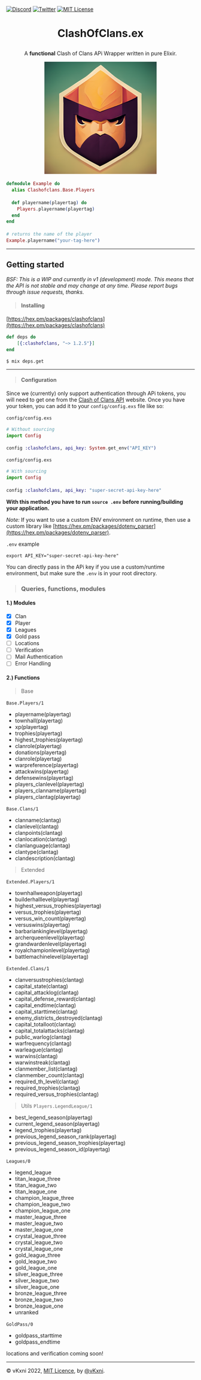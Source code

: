 [![Discord](https://img.shields.io/discord/823720615965622323.svg?style=for-the-badge)](https://discord.gg/UDNcTrBagN)
[![Twitter](https://img.shields.io/badge/Twitter-1DA1F2?style=for-the-badge&logo=twitter&logoColor=white)](https://twitter.com/vkxni)
[![MIT License](https://img.shields.io/badge/license-MIT-blue.svg?style=for-the-badge)](https://github.com/alelievr/Mixture/blob/master/LICENSE)

# <p align="center">ClashOfClans.ex

<p align="center">A <strong>functional</strong> Clash of Clans APi Wrapper written in pure Elixir.</p>

<p align="center">
<img src="coc.ex_logo.png"  alt="clashofclans.ex" width="300" height="300"/></a>
<p>

```elixir
defmodule Example do
  alias Clashofclans.Base.Players

  def playername(playertag) do
    Players.playername(playertag)
  end
end

# returns the name of the player
Example.playername("your-tag-here") 
```

---

## Getting started
*BSF: This is a WIP and currently in v1 (development) mode. This means that the API is not stable and may change at any time. Please report bugs through issue requests, thanks.*
> #### Installing

[https://hex.pm/packages/clashofclans](https://hex.pm/packages/clashofclans)    
```elixir
def deps do
    [{:clashofclans, "~> 1.2.5"}]
end
```

```
$ mix deps.get
```

--- 

> #### Configuration
Since we (currently) only support authentication through APi tokens, you will need to get one from the [Clash of Clans API](https://developer.clashofclans.com/#/account) website. Once you have your token, you can add it to your `config/config.exs` file like so:

`config/config.exs`
```elixir
# Without sourcing
import Config

config :clashofclans, api_key: System.get_env("API_KEY")
``` 

`config/config.exs`
```elixir
# With sourcing
import Config

config :clashofclans, api_key: "super-secret-api-key-here"
``` 
**With this method you have to run `source .env` before running/building your application.**

*Note:* If you want to use a custom ENV environment on runtime, then use a custom library like [https://hex.pm/packages/dotenv_parser](https://hex.pm/packages/dotenv_parser).

`.env` example
```
export API_KEY="super-secret-api-key-here"
```
You can directly pass in the APi key if you use a custom/runtime environment, but
make  sure the `.env` is in your root directory.

> ### Queries, functions, modules

#### 1.) Modules
- [x] Clan
- [x] Player
- [x] Leagues 
- [x] Gold pass
- [ ] Locations
- [ ] Verification
- [ ] Mail Authentication
- [ ] Error Handling

#### 2.) Functions

> Base

`Base.Players/1` 
- playername(playertag)
- townhall(playertag)
- xp(playertag)
- trophies(playertag)
- highest_trophies(playertag)
- clanrole(playertag)
- donations(playertag)
- clanrole(playertag)
- warpreference(playertag)
- attackwins(playertag)
- defensewins(playertag)
- players_clanlevel(playertag)
- players_clanname(playertag)
- players_clantag(playertag)

`Base.Clans/1`
- clanname(clantag)
- clanlevel(clantag)
- clanpoints(clantag)
- clanlocation(clantag)
- clanlanguage(clantag)
- clantype(clantag)
- clandescription(clantag)

> Extended

`Extended.Players/1`
- townhallweapon(playertag)
- builderhalllevel(playertag)
- highest_versus_trophies(playertag)
- versus_trophies(playertag)
- versus_win_count(playertag)
- versuswins(playertag)
- barbariankinglevel(playertag)
- archerqueenlevel(playertag)
- grandwardenlevel(playertag)
- royalchampionlevel(playertag)
- battlemachinelevel(playertag)

`Extended.Clans/1`
- clanversustrophies(clantag)
- capital_state(clantag)
- capital_attacklog(clantag)
- capital_defense_reward(clantag)
- capital_endtime(clantag)
- capital_starttime(clantag)
- enemy_districts_destroyed(clantag)
- capital_totalloot(clantag)
- capital_totalattacks(clantag)
- public_warlog(clantag)
- warfrequency(clantag)
- warleague(clantag)
- warwins(clantag)
- warwinstreak(clantag)
- clanmember_list(clantag)
- clanmember_count(clantag)
- required_th_level(clantag)
- required_trophies(clantag)
- required_versus_trophies(clantag)
 
> Utils
`Players.LegendLeague/1`
 
- best_legend_season(playertag)
- current_legend_season(playertag)
- legend_trophies(playertag)
- previous_legend_season_rank(playertag)
- previous_legend_season_trophies(playertag)
- previous_legend_season_id(playertag)

`Leagues/0`
- legend_league
- titan_league_three
- titan_league_two
- titan_league_one
- champion_league_three
- champion_league_two
- champion_league_one
- master_league_three
- master_league_two
- master_league_one
- crystal_league_three
- crystal_league_two
- crystal_league_one
- gold_league_three
- gold_league_two
- gold_league_one
- silver_league_three
- silver_league_two
- silver_league_one
- bronze_league_three
- bronze_league_two
- bronze_league_one
- unranked

`GoldPass/0`
- goldpass_starttime
- goldpass_endtime


locations and verification coming soon!

---

© vKxni 2022, [MIT Licence](/LICENSE), by [@vKxni](https://github.com/vKxni).
